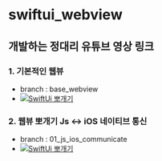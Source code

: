 # swiftui_webview

## 개발하는 정대리 유튜브 영상 링크

### 1. 기본적인 웹뷰
- branch : base_webview
- [![SwiftUi 뽀개기](https://i9.ytimg.com/vi/kalSK-3PPnc/mqdefault.jpg?v=5efd84be&sqp=CJjG9okG&rs=AOn4CLA7IRgQ3FcRiqSSWkt43RtY-P0bkw)](https://youtu.be/kalSK-3PPnc)

### 2. 웹뷰 뽀개기 Js <-> iOS 네이티브 통신 
- branch : 01_js_ios_communicate
- [![SwiftUi 뽀개기](https://i9.ytimg.com/vi/F9hnLQOgsqk/mqdefault.jpg?v=613d9036&sqp=CJS_9okG&rs=AOn4CLAl7OR0vjPaK_GzljV2NAYpehNRUQ)](https://youtu.be/F9hnLQOgsqk)
